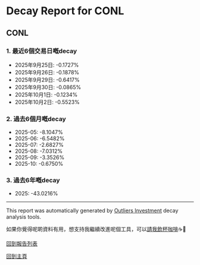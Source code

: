 # Decay Report for CONL

## CONL

### 1. 最近6個交易日嘅decay

- 2025年9月25日: -0.1727%
- 2025年9月26日: -0.1878%
- 2025年9月29日: -0.6417%
- 2025年9月30日: -0.0865%
- 2025年10月1日: -0.1234%
- 2025年10月2日: -0.5523%

### 2. 過去6個月嘅decay

- 2025-05: -8.1047%
- 2025-06: -6.5482%
- 2025-07: -2.6827%
- 2025-08: -7.0312%
- 2025-09: -3.3526%
- 2025-10: -0.6750%

### 3. 過去6年嘅decay

- 2025: -43.0216%

------------------------------
This report was automatically generated by [Outliers Investment](https://outliersecon.github.io/Outliers-Investment/) decay analysis tools.

如果你覺得呢啲資料有用，想支持我繼續改進呢個工具，可以[請我飲杯咖啡](https://buymeacoffee.com/outliersecon)☕🙏

[回到報告列表](https://outliersecon.github.io/Outliers-Investment/reports/reports_public)

[回到主頁](https://outliersecon.github.io/Outliers-Investment/)